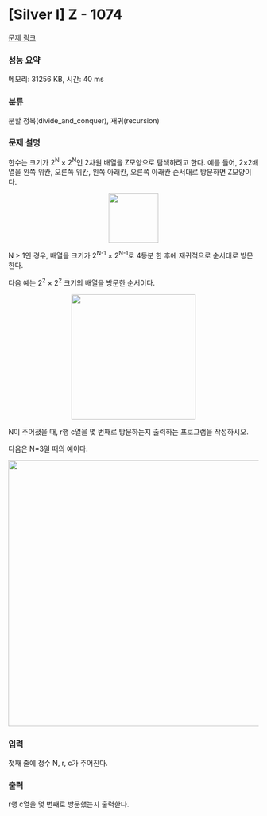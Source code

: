 # [Silver I] Z - 1074 

[문제 링크](https://www.acmicpc.net/problem/1074) 

### 성능 요약

메모리: 31256 KB, 시간: 40 ms

### 분류

분할 정복(divide_and_conquer), 재귀(recursion)

### 문제 설명

<p style="user-select: auto;">한수는 크기가 2<sup style="user-select: auto;">N</sup> × 2<sup style="user-select: auto;">N</sup>인 2차원 배열을 Z모양으로 탐색하려고 한다. 예를 들어, 2×2배열을 왼쪽 위칸, 오른쪽 위칸, 왼쪽 아래칸, 오른쪽 아래칸 순서대로 방문하면 Z모양이다.</p>

<p style="text-align: center; user-select: auto;"><img alt="" src="https://upload.acmicpc.net/21c73b56-5a91-43aa-b71f-9b74925c0adc/-/preview/" style="width: 100px; height: 99px; user-select: auto;"></p>

<p style="user-select: auto;">N > 1인 경우, 배열을 크기가 2<sup style="user-select: auto;">N-1</sup> × 2<sup style="user-select: auto;">N-1</sup>로 4등분 한 후에 재귀적으로 순서대로 방문한다.</p>

<p style="user-select: auto;">다음 예는 2<sup style="user-select: auto;">2</sup> × 2<sup style="user-select: auto;">2</sup> 크기의 배열을 방문한 순서이다.</p>

<p style="text-align: center; user-select: auto;"><img alt="" src="https://upload.acmicpc.net/adc7cfae-e84d-4d5c-af8e-ee011f8fff8f/-/preview/" style="width: 250px; height: 252px; user-select: auto;"></p>

<p style="user-select: auto;">N이 주어졌을 때, r행 c열을 몇 번째로 방문하는지 출력하는 프로그램을 작성하시오.</p>

<p style="user-select: auto;">다음은 N=3일 때의 예이다.</p>

<p style="text-align: center; user-select: auto;"><img alt="" src="https://upload.acmicpc.net/d3e84bb7-9424-4764-ad3a-811e7fcbd53f/-/preview/" style="width: 533px; height: 535px; user-select: auto;"></p>

### 입력 

 <p style="user-select: auto;">첫째 줄에 정수 N, r, c가 주어진다.</p>

### 출력 

 <p style="user-select: auto;">r행 c열을 몇 번째로 방문했는지 출력한다.</p>

